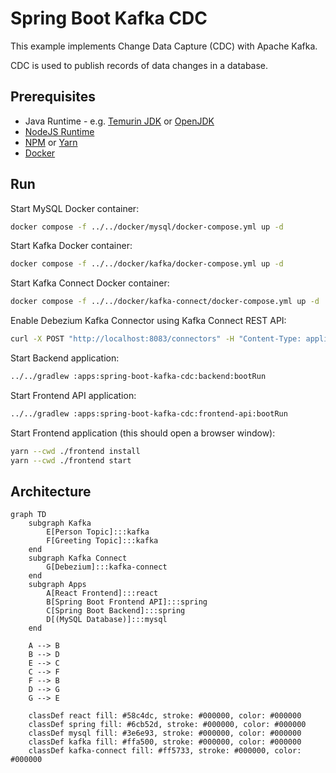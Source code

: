 # Spring Boot Kafka CDC

This example implements Change Data Capture (CDC) with Apache Kafka.

CDC is used to publish records of data changes in a database.

## Prerequisites

* Java Runtime - e.g. [Temurin JDK](https://adoptium.net) or [OpenJDK](https://openjdk.org)
* [NodeJS Runtime](https://nodejs.org)
* [NPM](https://www.npmjs.com) or [Yarn](https://yarnpkg.com)
* [Docker](https://www.docker.com)

## Run

Start MySQL Docker container:
```bash
docker compose -f ../../docker/mysql/docker-compose.yml up -d
```

Start Kafka Docker container:
```bash
docker compose -f ../../docker/kafka/docker-compose.yml up -d
```

Start Kafka Connect Docker container:
```bash
docker compose -f ../../docker/kafka-connect/docker-compose.yml up -d
```

Enable Debezium Kafka Connector using Kafka Connect REST API:
```bash
curl -X POST "http://localhost:8083/connectors" -H "Content-Type: application/json" -d @../docker/kafka-connect/resources/mysql-source-connector-config.json
```

Start Backend application:
```bash
../../gradlew :apps:spring-boot-kafka-cdc:backend:bootRun
```

Start Frontend API application:

```bash
../../gradlew :apps:spring-boot-kafka-cdc:frontend-api:bootRun
```

Start Frontend application (this should open a browser window):
```bash
yarn --cwd ./frontend install
yarn --cwd ./frontend start
```

## Architecture

```mermaid
graph TD
    subgraph Kafka
        E[Person Topic]:::kafka
        F[Greeting Topic]:::kafka
    end
    subgraph Kafka Connect
        G[Debezium]:::kafka-connect
    end
    subgraph Apps
        A[React Frontend]:::react
        B[Spring Boot Frontend API]:::spring
        C[Spring Boot Backend]:::spring
        D[(MySQL Database)]:::mysql
    end
    
    A --> B
    B --> D
    E --> C
    C --> F
    F --> B
    D --> G
    G --> E
    
    classDef react fill: #58c4dc, stroke: #000000, color: #000000
    classDef spring fill: #6cb52d, stroke: #000000, color: #000000
    classDef mysql fill: #3e6e93, stroke: #000000, color: #000000
    classDef kafka fill: #ffa500, stroke: #000000, color: #000000
    classDef kafka-connect fill: #ff5733, stroke: #000000, color: #000000
```
